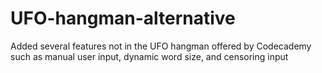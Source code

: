# UFO-hangman-alternative
Added several features not in the UFO hangman offered by Codecademy such as manual user input, dynamic word size, and censoring input
